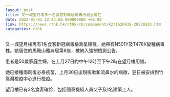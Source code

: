 ```yaml
---
layout: post
title: 又一城望月樓多一名食客對新冠病毒檢測呈陽性
date: 2022-01-01 22:43:02.000000000 +08:00
link: https://news.rthk.hk/rthk/ch/component/k2/1626938-20220101.htm
categories: rthk
---
```


又一城望月樓再有1名食客新冠病毒檢測呈陽性，她帶有N501Y及T478K變種病毒株。她居住的馬鞍山雅典居第6座，被納入強制檢測公告。

患者是50歲家庭主婦，在上月27日約中午12時至下午2時在望月樓用膳。

她已接種兩劑復必泰疫苗，上月30日出現咳嗽和流鼻水的病徵，翌日被安排到竹篙灣檢疫中心進行檢疫。

望月樓已有3名食客確診，包括國泰機組人員父子及1名建築工人。
